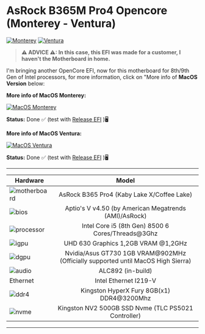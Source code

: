 # AsRock B365M Pro4 Opencore (Monterey - Ventura)

[![Monterey](https://img.shields.io/badge/MontereyHackintosh-available_here-blue.svg)](https://github.com/sebasrock156/AsRock-B365M-Pro4-OpenCore/tree/Monterey)
[![Ventura](https://img.shields.io/badge/VenturaHackintosh-in_development-orange.svg)](https://github.com/sebasrock156/AsRock-B365M-Pro4-OpenCore/tree/Ventura)

> **⚠ ADVICE ⚠: In this case, this EFI was made for a customer, I haven't the Motherboard in home.**


I'm bringing another OpenCore EFI, now for this motherboard for 8th/9th Gen of Intel processors, for more information, click on "More info of **MacOS Version** below:


**More info of MacOS Monterey:**

[![MacOS Monterey](https://i.imgur.com/xcZ2v8a.png)](https://github.com/sebasrock156/Huananzhi-X99E-K4-Opencore/tree/Monterey)

**Status:** Done ✅ (test with [Release EFI](https://github.com/sebasrock156/Huananzhi-X99E-K4-Opencore/releases) )🖥

**More info of MacOS Ventura:**

[![MacOS Ventura](https://i.imgur.com/KvpKPLD.png)](https://github.com/sebasrock156/AsRock-B365M-Pro4-OpenCore/tree/Ventura)

**Status:** Done ✅ (test with [Release EFI](https://github.com/sebasrock156/AsRock-B365M-Pro4-OpenCore/releases) )🖥


---

Hardware | Model
--- |:--:
![motherboard](https://i.imgur.com/Nqpg4wb.png) | AsRock B365 Pro4 (Kaby Lake X/Coffee Lake)
![bios](https://i.imgur.com/RmYixFt.png) | Aptio's V v4.50 (by American Megatrends (AMI)/AsRock)
![processor](https://i.imgur.com/BzXF1mf.png) | Intel Core i5 (8th Gen) 8500 6 Cores/Threads@3Ghz
![igpu](https://i.imgur.com/HS92HLo.png)| UHD 630 Graphics 1,2GB VRAM @1,2GHz
![dgpu](https://i.imgur.com/7TZmF2e.png) | Nvidia/Asus GT730 1GB VRAM@902MHz (Officially supported until MacOS High Sierra)
![audio](https://i.imgur.com/A7RRuUn.png) | ALC892 (in-build)
Ethernet | Intel Ethernet I219-V
![ddr4](https://i.imgur.com/5MAnSyf.png) | Kingston HyperX Fury 8GB(x1) DDR4@3200Mhz
![nvme](https://i.imgur.com/J9Q96yY.png) | Kingston NV2 500GB SSD Nvme (TLC PS5021 Controller)
---






